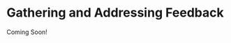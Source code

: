# Gathering and Addressing Feedback

Coming Soon!

<!--

## Learning Objectives

* Understand how to create and use Forms in Liferay DXP

## Tasks to Accomplish
* Create Forms and Element Sets
* Fill out and submit Forms as a User

## Exercise Prerequisites
    
* Unzipped module exercise files in the following folder structure:
    * Windows: <code>C:\liferay</code>
    * Unix Systems: <code>[user-home]/liferay</code>
* A Liferay DXP or CE 7.3 instance up and running
    - If you have not started your instance yet, first, make sure you have installed Docker. Then, use the following commands to get and start the Liferay Docker Image: 
        * `docker pull liferay/[product]:[version]`
        * `docker run -it -m 8g -p 8080:8080 liferay/[product]:[version]`
    - See available Liferay DXP and CE versions at: <a href="https://hub.docker.com/r/liferay/dxp/tags">https://hub.docker.com/r/liferay/dxp/tags</a>
* The Luxury Hotel Landing Page Site Template created
* An Intranet Site called Livingstone Loop created

* [Create and Manage Your Content with Liferay DXP](./liferay-dxp-7.4-for-business-users/create-and-manage-your-content-with-liferay-dxp.md) 
* [Create Content Review and Publication Processes with Liferay DXP](./liferay-dxp-7.4-for-business-users/create-content-review-and-publication-processes-with-liferay-dxp.md) 
* [Gather and Analyze Data with Liferay DXP](./liferay-dxp-7.4-for-business-users/gather-and-analyze-data-with-liferay-dxp.md) 
* [Build New Sites with Liferay DXP](./liferay-dxp-7.4-for-business-users/build-new-sites-with-liferay-dxp.md) 
* [Add Users and Manage Permissions with Liferay DXP](./liferay-dxp-7.4-for-business-users/add-users-and-manage-permissions-with-liferay-dxp.md) 
* [Improve Sites with Liferay DXPs Modern Tools](./liferay-dxp-7.4-for-business-users/improve-sites-with-liferay-dxps-modern-tools.md) 
* [Secure Your Liferay DXP Platform](./liferay-dxp-7.4-for-business-users/secure-your-liferay-dxp-platform.md) 
* [Using Liferay Objects](./liferay-dxp-7.4-for-business-users/using-liferay-objects.md) 

-->
